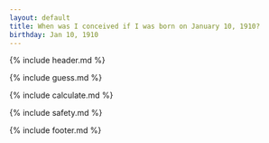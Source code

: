```yaml
---
layout: default
title: When was I conceived if I was born on January 10, 1910?
birthday: Jan 10, 1910
---
```


{% include header.md %}

{% include guess.md %}

{% include calculate.md %}

{% include safety.md %}

{% include footer.md %}



